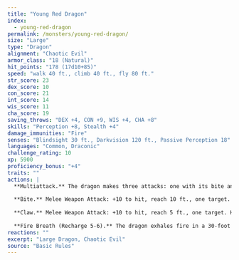 ```yaml
---
title: "Young Red Dragon"
index:
  - young-red-dragon
permalink: /monsters/young-red-dragon/
size: "Large"
type: "Dragon"
alignment: "Chaotic Evil"
armor_class: "18 (Natural)"
hit_points: "178 (17d10+85)"
speed: "walk 40 ft., climb 40 ft., fly 80 ft."
str_score: 23
dex_score: 10
con_score: 21
int_score: 14
wis_score: 11
cha_score: 19
saving_throws: "DEX +4, CON +9, WIS +4, CHA +8"
skills: "Perception +8, Stealth +4"
damage_immunities: "Fire"
senses: "Blindsight 30 ft., Darkvision 120 ft., Passive Perception 18"
languages: "Common, Draconic"
challenge_rating: 10
xp: 5900
proficiency_bonus: "+4"
traits: ""
actions: |
  **Multiattack.** The dragon makes three attacks: one with its bite and two with its claws.
  
  **Bite.** Melee Weapon Attack: +10 to hit, reach 10 ft., one target. Hit: 17 (2d10 + 6) piercing damage plus 3 (1d6) fire damage.
  
  **Claw.** Melee Weapon Attack: +10 to hit, reach 5 ft., one target. Hit: 13 (2d6 + 6) slashing damage.
  
  **Fire Breath (Recharge 5-6).** The dragon exhales fire in a 30-foot cone. Each creature in that area must make a DC 17 Dexterity saving throw, taking 56 (16d6) fire damage on a failed save, or half as much damage on a successful one.
reactions: ""
excerpt: "Large Dragon, Chaotic Evil"
source: "Basic Rules"
---
```

